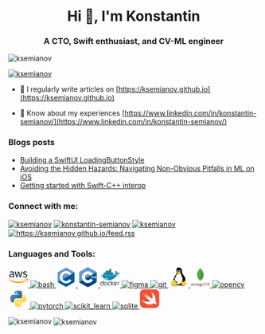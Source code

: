 <h1 align="center">Hi 👋, I'm Konstantin</h1>
<h3 align="center">A CTO, Swift enthusiast, and CV-ML engineer</h3>

<p align="left"> <img src="https://komarev.com/ghpvc/?username=ksemianov&label=Profile%20views&color=0e75b6&style=flat" alt="ksemianov" /> </p>

<p align="left"> <a href="https://twitter.com/ksemianov" target="blank"><img src="https://img.shields.io/twitter/follow/ksemianov?logo=twitter&style=for-the-badge" alt="ksemianov" /></a> </p>

- 📝 I regularly write articles on [https://ksemianov.github.io](https://ksemianov.github.io)

- 📄 Know about my experiences [https://www.linkedin.com/in/konstantin-semianov/](https://www.linkedin.com/in/konstantin-semianov/)

### Blogs posts
<!-- BLOG-POST-LIST:START -->
- [Building a SwiftUI LoadingButtonStyle](https://ksemianov.github.io/articles/loading-button)
- [Avoiding the Hidden Hazards: Navigating Non-Obvious Pitfalls in ML on iOS](https://ksemianov.github.io/articles/ios-ml)
- [Getting started with Swift-C++ interop](https://ksemianov.github.io/articles/cpp-interop)
<!-- BLOG-POST-LIST:END -->

<h3 align="left">Connect with me:</h3>
<p align="left">
<a href="https://twitter.com/ksemianov" target="blank"><img align="center" src="https://raw.githubusercontent.com/rahuldkjain/github-profile-readme-generator/master/src/images/icons/Social/twitter.svg" alt="ksemianov" height="30" width="40" /></a>
<a href="https://linkedin.com/in/konstantin-semianov" target="blank"><img align="center" src="https://raw.githubusercontent.com/rahuldkjain/github-profile-readme-generator/master/src/images/icons/Social/linked-in-alt.svg" alt="konstantin-semianov" height="30" width="40" /></a>
<a href="https://fb.com/ksemianov" target="blank"><img align="center" src="https://raw.githubusercontent.com/rahuldkjain/github-profile-readme-generator/master/src/images/icons/Social/facebook.svg" alt="ksemianov" height="30" width="40" /></a>
<a href="/https://ksemianov.github.io/feed.rss" target="blank"><img align="center" src="https://raw.githubusercontent.com/rahuldkjain/github-profile-readme-generator/master/src/images/icons/Social/rss.svg" alt="https://ksemianov.github.io/feed.rss" height="30" width="40" /></a>
</p>

<h3 align="left">Languages and Tools:</h3>
<p align="left"> <a href="https://aws.amazon.com" target="_blank" rel="noreferrer"> <img src="https://raw.githubusercontent.com/devicons/devicon/master/icons/amazonwebservices/amazonwebservices-original-wordmark.svg" alt="aws" width="40" height="40"/> </a> <a href="https://www.gnu.org/software/bash/" target="_blank" rel="noreferrer"> <img src="https://www.vectorlogo.zone/logos/gnu_bash/gnu_bash-icon.svg" alt="bash" width="40" height="40"/> </a> <a href="https://www.cprogramming.com/" target="_blank" rel="noreferrer"> <img src="https://raw.githubusercontent.com/devicons/devicon/master/icons/c/c-original.svg" alt="c" width="40" height="40"/> </a> <a href="https://www.w3schools.com/cpp/" target="_blank" rel="noreferrer"> <img src="https://raw.githubusercontent.com/devicons/devicon/master/icons/cplusplus/cplusplus-original.svg" alt="cplusplus" width="40" height="40"/> </a> <a href="https://www.docker.com/" target="_blank" rel="noreferrer"> <img src="https://raw.githubusercontent.com/devicons/devicon/master/icons/docker/docker-original-wordmark.svg" alt="docker" width="40" height="40"/> </a> <a href="https://www.figma.com/" target="_blank" rel="noreferrer"> <img src="https://www.vectorlogo.zone/logos/figma/figma-icon.svg" alt="figma" width="40" height="40"/> </a> <a href="https://git-scm.com/" target="_blank" rel="noreferrer"> <img src="https://www.vectorlogo.zone/logos/git-scm/git-scm-icon.svg" alt="git" width="40" height="40"/> </a> <a href="https://www.linux.org/" target="_blank" rel="noreferrer"> <img src="https://raw.githubusercontent.com/devicons/devicon/master/icons/linux/linux-original.svg" alt="linux" width="40" height="40"/> </a> <a href="https://www.mongodb.com/" target="_blank" rel="noreferrer"> <img src="https://raw.githubusercontent.com/devicons/devicon/master/icons/mongodb/mongodb-original-wordmark.svg" alt="mongodb" width="40" height="40"/> </a> <a href="https://opencv.org/" target="_blank" rel="noreferrer"> <img src="https://www.vectorlogo.zone/logos/opencv/opencv-icon.svg" alt="opencv" width="40" height="40"/> </a> <a href="https://www.python.org" target="_blank" rel="noreferrer"> <img src="https://raw.githubusercontent.com/devicons/devicon/master/icons/python/python-original.svg" alt="python" width="40" height="40"/> </a> <a href="https://pytorch.org/" target="_blank" rel="noreferrer"> <img src="https://www.vectorlogo.zone/logos/pytorch/pytorch-icon.svg" alt="pytorch" width="40" height="40"/> </a> <a href="https://scikit-learn.org/" target="_blank" rel="noreferrer"> <img src="https://upload.wikimedia.org/wikipedia/commons/0/05/Scikit_learn_logo_small.svg" alt="scikit_learn" width="40" height="40"/> </a> <a href="https://www.sqlite.org/" target="_blank" rel="noreferrer"> <img src="https://www.vectorlogo.zone/logos/sqlite/sqlite-icon.svg" alt="sqlite" width="40" height="40"/> </a> <a href="https://developer.apple.com/swift/" target="_blank" rel="noreferrer"> <img src="https://raw.githubusercontent.com/devicons/devicon/master/icons/swift/swift-original.svg" alt="swift" width="40" height="40"/> </a> </p>

<p><img align="left" src="https://github-readme-stats.vercel.app/api/top-langs?username=ksemianov&show_icons=true&locale=en&layout=compact" alt="ksemianov" /></p>

<p>&nbsp;<img align="center" src="https://github-readme-stats.vercel.app/api?username=ksemianov&show_icons=true&locale=en" alt="ksemianov" /></p>

